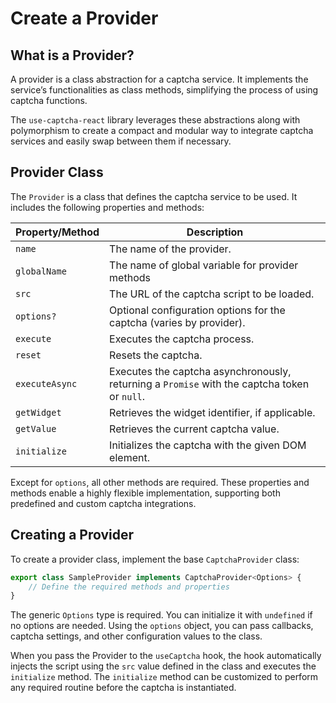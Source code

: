 # Create a Provider

## What is a Provider?

A provider is a class abstraction for a captcha service. It implements the service’s functionalities as class methods, simplifying the process of using captcha functions.

The `use-captcha-react` library leverages these abstractions along with polymorphism to create a compact and modular way to integrate captcha services and easily swap between them if necessary.

## Provider Class

The `Provider` is a class that defines the captcha service to be used. It includes the following properties and methods:

| Property/Method | Description                                                                 |
|-----------------|-----------------------------------------------------------------------------|
| `name`          | The name of the provider.                                                  |
| `globalName`    | The name of global variable for provider methods                           |
| `src`           | The URL of the captcha script to be loaded.                                |
| `options?`      | Optional configuration options for the captcha (varies by provider).       |
| `execute`       | Executes the captcha process.                                              |
| `reset`         | Resets the captcha.                                                        |
| `executeAsync`  | Executes the captcha asynchronously, returning a `Promise` with the captcha token or `null`. |
| `getWidget`     | Retrieves the widget identifier, if applicable.                            |
| `getValue`      | Retrieves the current captcha value.                                       |
| `initialize`    | Initializes the captcha with the given DOM element.                        |

Except for `options`, all other methods are required. These properties and methods enable a highly flexible implementation, supporting both predefined and custom captcha integrations.

## Creating a Provider

To create a provider class, implement the base `CaptchaProvider` class:

```typescript
export class SampleProvider implements CaptchaProvider<Options> {
    // Define the required methods and properties
}
```

The generic `Options` type is required. You can initialize it with `undefined` if no options are needed. Using the `options` object, you can pass callbacks, captcha settings, and other configuration values to the class.

When you pass the Provider to the `useCaptcha` hook, the hook automatically injects the script using the `src` value defined in the class and executes the `initialize` method. The `initialize` method can be customized to perform any required routine before the captcha is instantiated.

